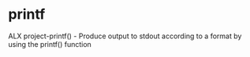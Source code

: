 # printf
ALX project-printf() - Produce output to stdout according to a format by using the printf() function
